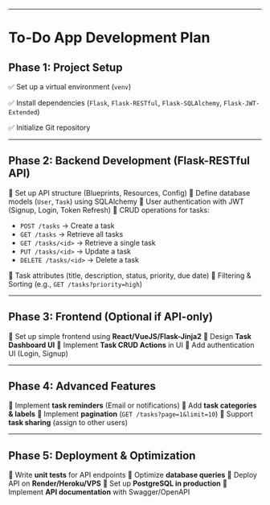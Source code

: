 ___________________________________________________________________________________________

# To-Do App Development Plan

## Phase 1: Project Setup
✅ Set up a virtual environment (`venv`)

✅ Install dependencies (`Flask`, `Flask-RESTful`, `Flask-SQLAlchemy`, `Flask-JWT-Extended`)

✅ Initialize Git repository

---

## Phase 2: Backend Development (Flask-RESTful API)
🔲 Set up API structure (Blueprints, Resources, Config)
🔲 Define database models (`User`, `Task`) using SQLAlchemy
🔲 User authentication with JWT (Signup, Login, Token Refresh)
🔲 CRUD operations for tasks:

- `POST /tasks` → Create a task
- `GET /tasks` → Retrieve all tasks
- `GET /tasks/<id>` → Retrieve a single task
- `PUT /tasks/<id>` → Update a task
- `DELETE /tasks/<id>` → Delete a task

🔲 Task attributes (title, description, status, priority, due date)
🔲 Filtering & Sorting (e.g., `GET /tasks?priority=high`)

---

## Phase 3: Frontend (Optional if API-only)
🔲 Set up simple frontend using **React/VueJS/Flask-Jinja2**
🔲 Design **Task Dashboard UI**
🔲 Implement **Task CRUD Actions** in UI
🔲 Add authentication UI (Login, Signup)

---

## Phase 4: Advanced Features
🔲 Implement **task reminders** (Email or notifications)
🔲 Add **task categories & labels**
🔲 Implement **pagination** (`GET /tasks?page=1&limit=10`)
🔲 Support **task sharing** (assign to other users)

---

## Phase 5: Deployment & Optimization
🔲 Write **unit tests** for API endpoints
🔲 Optimize **database queries**
🔲 Deploy API on **Render/Heroku/VPS**
🔲 Set up **PostgreSQL in production**
🔲 Implement **API documentation** with Swagger/OpenAPI

